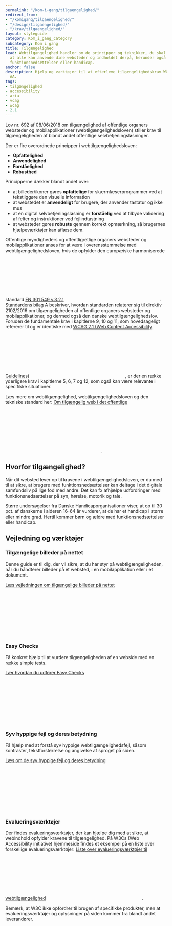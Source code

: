 ```yaml
---
permalink: "/kom-i-gang/tilgaengelighed/"
redirect_from:
- "/komigang/tilgaengelighed/"
- "/design/tilgaengelighed/"
- "/krav/tilgaengelighed/"
layout: styleguide
category: Kom_i_gang_category
subcategory: Kom i gang
title: Tilgængelighed
lead: Webtilgængelighed handler om de principper og teknikker, du skal følge, for
  at alle kan anvende dine websteder og indholdet derpå, herunder også brugere med
  funktionsnedsættelser eller handicap.
anchor: false
description: Hjælp og værktøjer til at efterleve tilgængelighedskrav WCAG 2.1 level
  AA.
tags:
- tilgængelighed
- accessibility
- aria
- vcag
- wcag
- 2.1
---
```


Lov nr. 692 af 08/06/2018 om tilgængelighed af offentlige organers websteder og mobilapplikationer (webtilgængelighedsloven) stiller krav til tilgængeligheden af blandt andet offentlige selvbetjeningsløsninger. 

Der er fire overordnede principper i webtilgængelighedsloven:

- <strong>Opfattelighed</strong>
- <strong>Anvendelighed</strong>
- <strong>Forståelighed</strong>
- <strong>Robusthed</strong>

Principperne dækker blandt andet over:

- at billeder/ikoner gøres <strong>opfattelige</strong> for skærmlæserprogrammer ved at tekstliggøre den visuelle information 
- at webstedet er <strong>anvendeligt</strong> for brugere, der anvender tastatur og ikke mus 
- at en digital selvbetjeningsløsning er <strong>forståelig</strong> ved at tilbyde validering af felter og instruktioner ved fejlindtastning 
- at websteder gøres <strong>robuste</strong> gennem korrekt opmærkning, så brugernes hjælpeværktøjer kan aflæse dem. 

Offentlige myndigheders og offentligretlige organers websteder og mobilapplikationer anses for at være i overensstemmelse med webtilgængelighedsloven, hvis de opfylder den europæiske harmoniserede standard <a href="https://www.etsi.org/deliver/etsi_en/301500_301599/301549/03.02.01_60/en_301549v030201p.pdf" class="icon-link" target="_blank">EN 301 549 v.3.2.1<svg class="icon-svg" focusable="false" aria-hidden="true" tabindex="-1"><use xlink:href="#open-in-new"></use></svg></a>. Standardens bilag A beskriver, hvordan standarden relaterer sig til direktiv 2102/2016 om tilgængeligheden af offentlige organers websteder og mobilapplikationer, og dermed også den danske webtilgængelighedslov. Foruden de fundamentale krav i kapitlerne 9, 10 og 11, som hovedsageligt refererer til og er identiske med <a href="https://www.w3.org/Translations/WCAG21-da/" class="icon-link" target="_blank">WCAG 2.1 (Web Content Accessibility Guidelines)<svg class="icon-svg" focusable="false" aria-hidden="true" tabindex="-1"><use xlink:href="#open-in-new"></use></svg></a>, er der en række yderligere krav i kapitlerne 5, 6, 7 og 12, som også kan være relevante i specifikke situationer. 

Læs mere om webtilgængelighed, webtilgængelighedsloven og den tekniske standard her: <a href="https://digst.dk/digital-service/webtilgaengelighed/" class="icon-link" target="_blank">Om tilgængelig web i det offentlige<svg class="icon-svg" focusable="false" aria-hidden="true" tabindex="-1"><use xlink:href="#open-in-new"></use></svg></a>.

## Hvorfor tilgængelighed? 

Når dit websted lever op til kravene i webtilgængelighedsloven, er du med til at sikre, at brugere med funktionsnedsættelser kan deltage i det digitale samfundsliv på lige fod med andre. Det kan fx afhjælpe udfordringer med funktionsnedsættelser på syn, hørelse, motorik og tale. 

Større undersøgelser fra Danske Handicaporganisationer viser, at op til 30 pct. af danskerne i alderen 16-64 år vurderer, at de har et handicap i større eller mindre grad. Hertil kommer børn og ældre med funktionsnedsættelser eller handicap. 

## Vejledning og værktøjer 

### Tilgængelige billeder på nettet 

Denne guide er til dig, der vil sikre, at du har styr på webtilgængeligheden, når du håndterer billeder på et websted, i en mobilapplikation eller i et dokument. 

<a href="https://digst.dk/digital-service/webtilgaengelighed/vejledning/tilgaengelige-billeder-paa-nettet/" class="icon-link" target="_blank">Læs vejledningen om tilgængelige billeder på nettet<svg class="icon-svg" focusable="false" aria-hidden="true" tabindex="-1"><use xlink:href="#open-in-new"></use></svg></a>

### Easy Checks 

Få konkret hjælp til at vurdere tilgængeligheden af en webside med en række simple tests. 

<a href="https://digst.dk/digital-service/webtilgaengelighed/vejledning/easy-checks/" class="icon-link" target="_blank">Lær hvordan du udfører Easy Checks<svg class="icon-svg" focusable="false" aria-hidden="true" tabindex="-1"><use xlink:href="#open-in-new"></use></svg></a>

### Syv hyppige fejl og deres betydning 

Få hjælp med at forstå syv hyppige webtilgængelighedsfejl, såsom kontraster, tekstforstørrelse og angivelse af sproget på siden. 

<a href="https://digst.dk/digital-service/webtilgaengelighed/vejledning/syv-hyppige-fejl-og-deres-betydning/" class="icon-link" target="_blank">Læs om de syv hyppige fejl og deres betydning<svg class="icon-svg" focusable="false" aria-hidden="true" tabindex="-1"><use xlink:href="#open-in-new"></use></svg></a>

### Evalueringsværktøjer

Der findes evalueringsværktøjer, der kan hjælpe dig med at sikre, at webindhold opfylder kravene til tilgængelighed. På W3Cs (Web Accessibility initiative) hjemmeside findes et eksempel på en liste over forskellige evalueringsværktøjer: <a href="https://www.w3.org/WAI/ER/tools/" class="icon-link" target="_blank">Liste over evalueringsværktøjer til webtilgængelighed<svg class="icon-svg" focusable="false" aria-hidden="true" tabindex="-1"><use xlink:href="#open-in-new"></use></svg></a>.

Bemærk, at W3C ikke opfordrer til brugen af specifikke produkter, men at evalueringsværktøjer og oplysninger på siden kommer fra blandt andet leverandører.